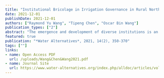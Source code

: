 ```yaml
---
title: "Institutional Bricolage in Irrigation Governance in Rural Northwest China: Diversity, Legitimacy, and Persistence"
date: 2021-12-01
publishDate: 2021-12-01
authors: ["Raymond Yu Wang", "Tipeng Chen", "Oscar Bin Wang"]
publication_types: ["2"]
abstract: "The emergence and development of diverse institutions is an important yet understudied subject in community-based irrigation governance. Drawing on empirical evidence gathered from 30 administrative villages located in the upstream Yellow River, northwest China, this paper builds on the theoretical perspective of institutional bricolage and adopts an interpretative approach to examining diversity, legitimacy and the persistence of different institutional modalities in the case-study area. It is shown that monocentric, polycentric, bureaucratic and individualised institutions emerge and co-exist in a relatively small area and have been sustained by various sources of legitimacy. Moreover, the process of legitimisation is heterogeneous, as the various institutional modalities have drawn their legitimacy from different sources. These may be both internal and external, synthesise and contradict simultaneously, and change as the irrigation institutions initiate, operate and evolve. The findings connect irrigation institutions with everyday practices, which are non-linear and uncertain, thus bringing about a more nuanced understanding of institutional bricolage and offering more in-depth explanations for the puzzles of why institutions demonstrate different characteristics in similar contexts and why some institutions persist when faced with challenges and tension."
featured: true
publication: "*Water Alternatives*, 2021, 14(2), 350-370"
tags: [""]
links: 
- name: Open Access PDF
  url: /uploads/Wang&Chen&Wang2021.pdf 
- name: Journal Site
  url: https://www.water-alternatives.org/index.php/alldoc/articles/vol14/v14issue2/632-a14-2-10
---
```

